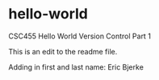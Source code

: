 # hello-world
CSC455 Hello World Version Control Part 1


This is an edit to the readme file.

Adding in first and last name: Eric Bjerke
